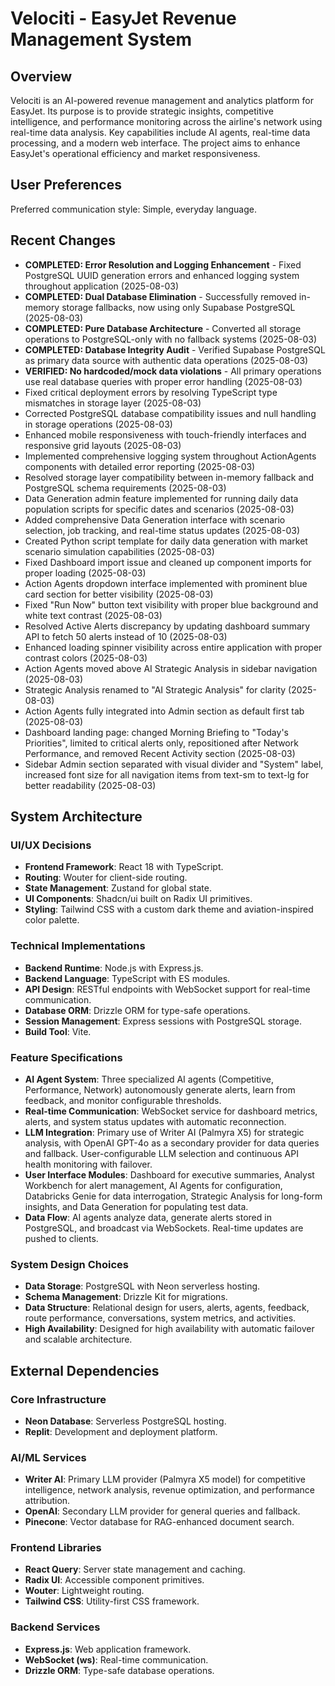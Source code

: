 # Velociti - EasyJet Revenue Management System

## Overview
Velociti is an AI-powered revenue management and analytics platform for EasyJet. Its purpose is to provide strategic insights, competitive intelligence, and performance monitoring across the airline's network using real-time data analysis. Key capabilities include AI agents, real-time data processing, and a modern web interface. The project aims to enhance EasyJet's operational efficiency and market responsiveness.

## User Preferences
Preferred communication style: Simple, everyday language.

## Recent Changes
- **COMPLETED: Error Resolution and Logging Enhancement** - Fixed PostgreSQL UUID generation errors and enhanced logging system throughout application (2025-08-03)
- **COMPLETED: Dual Database Elimination** - Successfully removed in-memory storage fallbacks, now using only Supabase PostgreSQL (2025-08-03)
- **COMPLETED: Pure Database Architecture** - Converted all storage operations to PostgreSQL-only with no fallback systems (2025-08-03)
- **COMPLETED: Database Integrity Audit** - Verified Supabase PostgreSQL as primary data source with authentic data operations (2025-08-03)
- **VERIFIED: No hardcoded/mock data violations** - All primary operations use real database queries with proper error handling (2025-08-03)
- Fixed critical deployment errors by resolving TypeScript type mismatches in storage layer (2025-08-03)
- Corrected PostgreSQL database compatibility issues and null handling in storage operations (2025-08-03)
- Enhanced mobile responsiveness with touch-friendly interfaces and responsive grid layouts (2025-08-03)
- Implemented comprehensive logging system throughout ActionAgents components with detailed error reporting (2025-08-03)
- Resolved storage layer compatibility between in-memory fallback and PostgreSQL schema requirements (2025-08-03)
- Data Generation admin feature implemented for running daily data population scripts for specific dates and scenarios (2025-08-03)
- Added comprehensive Data Generation interface with scenario selection, job tracking, and real-time status updates (2025-08-03)
- Created Python script template for daily data generation with market scenario simulation capabilities (2025-08-03)
- Fixed Dashboard import issue and cleaned up component imports for proper loading (2025-08-03)
- Action Agents dropdown interface implemented with prominent blue card section for better visibility (2025-08-03)
- Fixed "Run Now" button text visibility with proper blue background and white text contrast (2025-08-03)
- Resolved Active Alerts discrepancy by updating dashboard summary API to fetch 50 alerts instead of 10 (2025-08-03)
- Enhanced loading spinner visibility across entire application with proper contrast colors (2025-08-03)
- Action Agents moved above AI Strategic Analysis in sidebar navigation (2025-08-03)
- Strategic Analysis renamed to "AI Strategic Analysis" for clarity (2025-08-03)
- Action Agents fully integrated into Admin section as default first tab (2025-08-03)
- Dashboard landing page: changed Morning Briefing to "Today's Priorities", limited to critical alerts only, repositioned after Network Performance, and removed Recent Activity section (2025-08-03)
- Sidebar Admin section separated with visual divider and "System" label, increased font size for all navigation items from text-sm to text-lg for better readability (2025-08-03)

## System Architecture

### UI/UX Decisions
- **Frontend Framework**: React 18 with TypeScript.
- **Routing**: Wouter for client-side routing.
- **State Management**: Zustand for global state.
- **UI Components**: Shadcn/ui built on Radix UI primitives.
- **Styling**: Tailwind CSS with a custom dark theme and aviation-inspired color palette.

### Technical Implementations
- **Backend Runtime**: Node.js with Express.js.
- **Backend Language**: TypeScript with ES modules.
- **API Design**: RESTful endpoints with WebSocket support for real-time communication.
- **Database ORM**: Drizzle ORM for type-safe operations.
- **Session Management**: Express sessions with PostgreSQL storage.
- **Build Tool**: Vite.

### Feature Specifications
- **AI Agent System**: Three specialized AI agents (Competitive, Performance, Network) autonomously generate alerts, learn from feedback, and monitor configurable thresholds.
- **Real-time Communication**: WebSocket service for dashboard metrics, alerts, and system status updates with automatic reconnection.
- **LLM Integration**: Primary use of Writer AI (Palmyra X5) for strategic analysis, with OpenAI GPT-4o as a secondary provider for data queries and fallback. User-configurable LLM selection and continuous API health monitoring with failover.
- **User Interface Modules**: Dashboard for executive summaries, Analyst Workbench for alert management, AI Agents for configuration, Databricks Genie for data interrogation, Strategic Analysis for long-form insights, and Data Generation for populating test data.
- **Data Flow**: AI agents analyze data, generate alerts stored in PostgreSQL, and broadcast via WebSockets. Real-time updates are pushed to clients.

### System Design Choices
- **Data Storage**: PostgreSQL with Neon serverless hosting.
- **Schema Management**: Drizzle Kit for migrations.
- **Data Structure**: Relational design for users, alerts, agents, feedback, route performance, conversations, system metrics, and activities.
- **High Availability**: Designed for high availability with automatic failover and scalable architecture.

## External Dependencies

### Core Infrastructure
- **Neon Database**: Serverless PostgreSQL hosting.
- **Replit**: Development and deployment platform.

### AI/ML Services
- **Writer AI**: Primary LLM provider (Palmyra X5 model) for competitive intelligence, network analysis, revenue optimization, and performance attribution.
- **OpenAI**: Secondary LLM provider for general queries and fallback.
- **Pinecone**: Vector database for RAG-enhanced document search.

### Frontend Libraries
- **React Query**: Server state management and caching.
- **Radix UI**: Accessible component primitives.
- **Wouter**: Lightweight routing.
- **Tailwind CSS**: Utility-first CSS framework.

### Backend Services
- **Express.js**: Web application framework.
- **WebSocket (ws)**: Real-time communication.
- **Drizzle ORM**: Type-safe database operations.